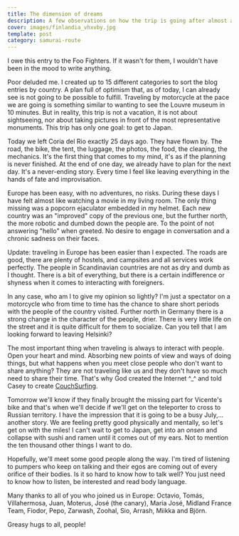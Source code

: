 ```yaml
---
title: The dimension of dreams
description: A few observations on how the trip is going after almost a month on the road
cover: images/finlandia_vhxvby.jpg
template: post
category: samurai-route
---
```


I owe this entry to the Foo Fighters. If it wasn't for them, I wouldn't have been in the mood to write anything.

Poor deluded me. I created up to 15 different categories to sort the blog entries by country. A plan full of optimism that, as of today, I can already see is not going to be possible to fulfill. Traveling by motorcycle at the pace we are going is something similar to wanting to see the Louvre museum in 10 minutes. But in reality, this trip is not a vacation, it is not about sightseeing, nor about taking pictures in front of the most representative monuments. This trip has only one goal: to get to Japan.

Today we left Coria del Rio exactly 25 days ago. They have flown by. The road, the bike, the tent, the luggage, the photos, the food, the cleaning, the mechanics. It's the first thing that comes to my mind, it's as if the planning is never finished. At the end of one day, we already have to plan for the next day. It's a never-ending story. Every time I feel like leaving everything in the hands of fate and improvisation.

Europe has been easy, with no adventures, no risks. During these days I have felt almost like watching a movie in my living room. The only thing missing was a popcorn ejaculator embedded in my helmet. Each new country was an "improved" copy of the previous one, but the further north, the more robotic and dumbed down the people are. To the point of not answering "hello" when greeted. No desire to engage in conversation and a chronic sadness on their faces.

Update: traveling in Europe has been easier than I expected. The roads are good, there are plenty of hostels, and campsites and all services work perfectly. The people in Scandinavian countries are not as dry and dumb as I thought. There is a bit of everything, but there is a certain indifference or shyness when it comes to interacting with foreigners.

In any case, who am I to give my opinion so lightly? I'm just a spectator on a motorcycle who from time to time has the chance to share short periods with the people of the country visited. Further north in Germany there is a strong change in the character of the people, drier. There is very little life on the street and it is quite difficult for them to socialize. Can you tell that I am looking forward to leaving Helsinki?

The most important thing when traveling is always to interact with people. Open your heart and mind. Absorbing new points of view and ways of doing things, but what happens when you meet close people who don't want to share anything? They are not traveling like us and they don't have so much need to share their time. That's why God created the Internet ^_^ and told Casey to create [CouchSurfing](http://www.couchsurfing.com/).

Tomorrow we'll know if they finally brought the missing part for Vicente's bike and that's when we'll decide if we'll get on the teleporter to cross to Russian territory. I have the impression that it is going to be a busy July,... another story. We are feeling pretty good physically and mentally, so let's get on with the miles! I can't wait to get to Japan, get into an *onsen* and collapse with sushi and ramen until it comes out of my ears. Not to mention the ten thousand other things I want to do.

Hopefully, we'll meet some good people along the way. I'm tired of listening to pumpers who keep on talking and their egos are coming out of every orifice of their bodies. Is it so hard to know how to talk well? You just need to know how to listen, be interested and read body language.

Many thanks to all of you who joined us in Europe: Octavio, Tomás, Villahermosa, Juan, Moterus, José (the canary), Maria José, Midland France Team, Fiodor, Pepo, Zarwash, Zoohal, Sio, Arrash, Miikka and Björn.

Greasy hugs to all, people!